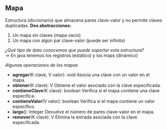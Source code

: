 ## Mapa
Estructura (diccionario) que almacena pares clave-valor y no permite claves duplicadas. **Dos abstracciones:**  
1. Un mapa sin claves (mapa vacío)  
2. Un mapa con algún par clave-valor (puede ser infinito)  

*¿Qué tipo de dato conocemos que puede soportar esta estructura?*  
-> En java tenemos los registros (estático) y los maps (dinámico)

*Algunas operaciones de los mapas*
- **agregar**(K clave, V valor): void
Asocia una clave con un valor en el mapa.
- **obtener**(K clave): V
Obtiene el valor asociado con la clave especificada.
- **contieneClave**(K clave): boolean
Verifica si el mapa contiene una clave específica.
- **contieneValor**(V valor): boolean
Verifica si el mapa contiene un valor específico.
- **largo**(): Integer
Devuelve el número de pares clave-valor en el mapa.
- **remover**(K clave): V
Elimina la entrada asociada con la clave especificada.
